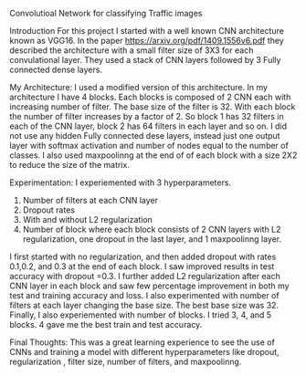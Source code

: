 
Convolutioal Network for classifying  Traffic images

Introduction
For this project I started with a well known CNN architecture known as VGG16. In the paper
https://arxiv.org/pdf/1409.1556v6.pdf they described the architecture with a small filter 
size of 3X3 for each convulational layer.  They used a stack of CNN layers followed by
3 Fully connected dense layers. 

My Architecture:
I used a modified version of this architecture. In my architecture I have 4 blocks. Each blocks
is composed of 2 CNN each with increasing number of filter. The base size of the filter is 32. 
With each block the number of filter increases by a factor of 2. So block 1 has 32 filters in 
each of the CNN layer, block 2 has 64 filters in each layer and so on. I did not use any hidden
Fully connected dese layers, instead just one output layer with softmax activation and 
number of nodes equal to the number of classes. I also used maxpoolinng at the end of
of each block with a size 2X2 to reduce the size of the matrix. 


 Experimentation:
 I experiemented with 3 hyperparameters.
 
 1. Number of filters at each CNN layer
 2. Dropout rates
 3. With and without L2 regularization
 4. Number of block where each block consists of 2 CNN layers with L2 regularization,
 one dropout in the last layer, and 1 maxpoolinng layer. 
 
 I first started with no regularization, and then added dropout with rates 0.1,0.2, and 0.3
 at the end of each block. I saw improved results in test accuracy with dropout =0.3. 
 I further added L2 regularization after each CNN layer in each block and saw few 
 percentage improvement in both my test and training accuracy and loss. 
 I also experimented with number of filters at each layer changing the base size. 
 The best base size was 32.  Finally, I also experiemented with number of blocks. I tried
 3, 4, and 5 blocks. 4 gave me the best train and test accuracy. 
 
 Final Thoughts:
 This was a great learning experience to see the use of CNNs and training a model with
 different hyperparameters like dropout, regularization , filter size, number of filters,
 and maxpoolinng.  
 
 
 